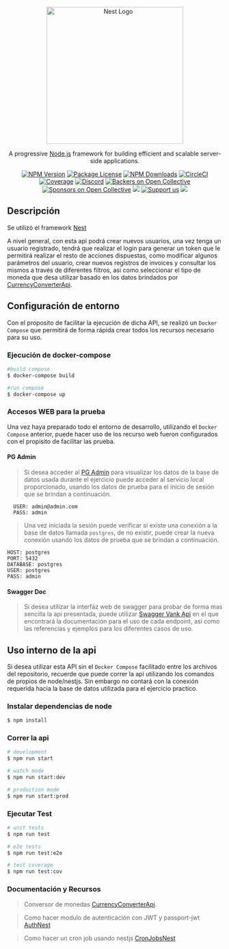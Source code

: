 <p align="center">
  <a href="http://nestjs.com/" target="blank"><img src="https://nestjs.com/img/logo_text.svg" width="320" alt="Nest Logo" /></a>
</p>

[circleci-image]: https://img.shields.io/circleci/build/github/nestjs/nest/master?token=abc123def456
[circleci-url]: https://circleci.com/gh/nestjs/nest

  <p align="center">A progressive <a href="http://nodejs.org" target="_blank">Node.js</a> framework for building efficient and scalable server-side applications.</p>
    <p align="center">
<a href="https://www.npmjs.com/~nestjscore" target="_blank"><img src="https://img.shields.io/npm/v/@nestjs/core.svg" alt="NPM Version" /></a>
<a href="https://www.npmjs.com/~nestjscore" target="_blank"><img src="https://img.shields.io/npm/l/@nestjs/core.svg" alt="Package License" /></a>
<a href="https://www.npmjs.com/~nestjscore" target="_blank"><img src="https://img.shields.io/npm/dm/@nestjs/common.svg" alt="NPM Downloads" /></a>
<a href="https://circleci.com/gh/nestjs/nest" target="_blank"><img src="https://img.shields.io/circleci/build/github/nestjs/nest/master" alt="CircleCI" /></a>
<a href="https://coveralls.io/github/nestjs/nest?branch=master" target="_blank"><img src="https://coveralls.io/repos/github/nestjs/nest/badge.svg?branch=master#9" alt="Coverage" /></a>
<a href="https://discord.gg/G7Qnnhy" target="_blank"><img src="https://img.shields.io/badge/discord-online-brightgreen.svg" alt="Discord"/></a>
<a href="https://opencollective.com/nest#backer" target="_blank"><img src="https://opencollective.com/nest/backers/badge.svg" alt="Backers on Open Collective" /></a>
<a href="https://opencollective.com/nest#sponsor" target="_blank"><img src="https://opencollective.com/nest/sponsors/badge.svg" alt="Sponsors on Open Collective" /></a>
  <a href="https://paypal.me/kamilmysliwiec" target="_blank"><img src="https://img.shields.io/badge/Donate-PayPal-ff3f59.svg"/></a>
    <a href="https://opencollective.com/nest#sponsor"  target="_blank"><img src="https://img.shields.io/badge/Support%20us-Open%20Collective-41B883.svg" alt="Support us"></a>
  <a href="https://twitter.com/nestframework" target="_blank"><img src="https://img.shields.io/twitter/follow/nestframework.svg?style=social&label=Follow"></a>
</p>
  <!--[![Backers on Open Collective](https://opencollective.com/nest/backers/badge.svg)](https://opencollective.com/nest#backer)
  [![Sponsors on Open Collective](https://opencollective.com/nest/sponsors/badge.svg)](https://opencollective.com/nest#sponsor)-->

## Descripción

Se utilizó el framework [Nest](https://github.com/nestjs/nest)

A nivel general, con esta api podrá crear nuevos usuarios, una vez tenga un usuario registrado, tendrá que realizar el login para generar un token que le permitirá realizar el resto de acciones dispuestas, como modificar algunos parámetros del usuario, crear nuevos registros de invoices y consultar los mismos a través de diferentes filtros, asi como seleccionar el tipo de moneda que desa utilizar basado en los datos brindados por [CurrencyConverterApi](https://free.currencyconverterapi.com/free-api-key).

## Configuración de entorno

Con el proposito de facilitar la ejecución de dicha API, se realizó un `Docker Compose` que permitirá de forma rápida crear todos los recursos necesario para su uso.

### Ejecución de docker-compose

```bash
#build compose
$ docker-compose build

#run compose
$ docker-compose up
```

### Accesos WEB para la prueba

Una vez haya preparado todo el entorno de desarrollo, utilizando el `Docker Compose` anterior, puede hacer uso de los recurso web fueron configurados con el propisito de facilitar las prueba.

#### PG Admin

> Si desea acceder al [PG Admin](http://localhost:8081/login?next=%2F) para visualizar los datos de la base de datos usada durante el ejercicio puede acceder al servicio local proporcionado, usando los datos de prueba para el inicio de sesión que se brindan a continuación.

```
  USER: admin@admin.com
  PASS: admin
```

> Una vez iniciada la sesión puede verificar si existe una conexión a la base de datos llamada `postgres`, de no existir, puede crear la nueva conexión usando los datos de prueba que se brindan a continuación.

```
HOST: postgres
PORT: 5432
DATABASE: postgres
USER: postgres
PASS: admin
```

#### Swagger Doc

> Si desea utilizar la interfáz web de swagger para probar de forma mas sencilla la api presentada, puede utilizar [Swagger Vank Api](http://localhost:3001/doc/) en el que encontrará la documentación para el uso de cada endpoint, así como las referencias y ejemplos para los diferentes casos de uso.

## Uso interno de la api

Si desea utilizar esta API sin el `Docker Compose` facilitado entre los archivos del repositorio, recuerde que puede correr la api utilizando los comandos de propios de node/nestjs. Sin embargo no contará con la conexión requerida hacia la base de datos utilizada para el ejercicio practico.

### Instalar dependencias de node

```bash
$ npm install
```

### Correr la api

```bash
# development
$ npm run start

# watch mode
$ npm run start:dev

# production mode
$ npm run start:prod
```

### Ejecutar Test

```bash
# unit tests
$ npm run test

# e2e tests
$ npm run test:e2e

# test coverage
$ npm run test:cov
```

### Documentación y Recursos

> Conversor de monedas [CurrencyConverterApi](https://free.currencyconverterapi.com/free-api-key).

> Como hacer modulo de autenticación con JWT y passport-jwt [AuthNest](https://www.youtube.com/watch?v=2P-Bxrtser4)

> Como hacer un cron job usando nestjs [CronJobsNest](https://www.youtube.com/watch?v=FX5JySeL1WY)

